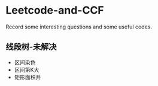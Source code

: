 # Leetcode-and-CCF
Record some interesting questions and some useful codes.

## 线段树-未解决
+ 区间染色
+ 区间第K大
+ 矩形面积并
